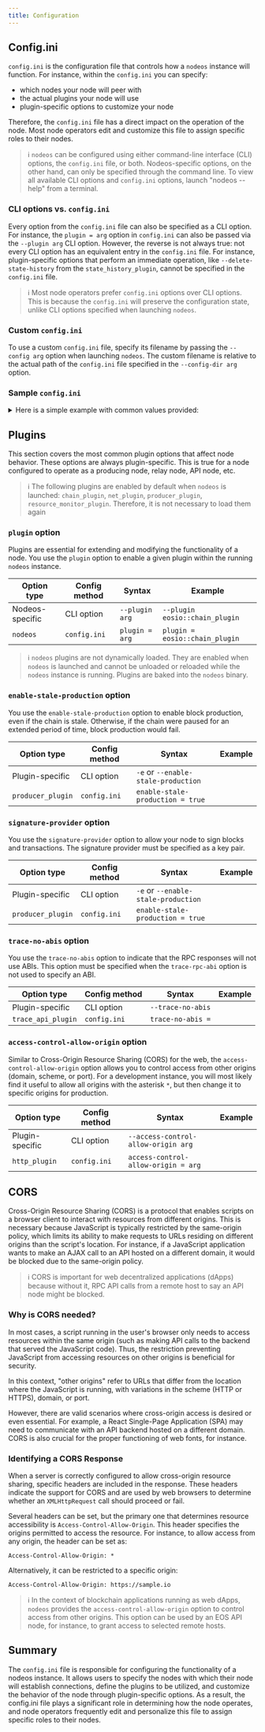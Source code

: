 ```yaml
---
title: Configuration
---
```


## Config.ini

`config.ini` is the configuration file that controls how a `nodeos` instance will function. For instance, within the `config.ini` you can specify:

* which nodes your node will peer with
* the actual plugins your node will use
* plugin-specific options to customize your node

Therefore, the `config.ini` file has a direct impact on the operation of the node. Most node operators edit and customize this file to assign specific roles to their nodes.

> ℹ️ `nodeos` can be configured using either command-line interface (CLI) options, the `config.ini` file, or both. Nodeos-specific options, on the other hand, can only be specified through the command line. To view all available CLI options and `config.ini` options, launch "nodeos --help" from a terminal.

### CLI options vs. `config.ini`

Every option from the `config.ini` file can also be specified as a CLI option. For instance, the `plugin = arg` option in `config.ini` can also be passed via the `--plugin arg` CLI option. However, the reverse is not always true: not every CLI option has an equivalent entry in the `config.ini` file. For instance, plugin-specific options that perform an immediate operation, like `--delete-state-history` from the `state_history_plugin`, cannot be specified in the `config.ini` file.

> ℹ️ Most node operators prefer `config.ini` options over CLI options. This is because the `config.ini` will preserve the configuration state, unlike CLI options specified when launching `nodeos`.

### Custom `config.ini`

To use a custom `config.ini` file, specify its filename by passing the `--config arg` option when launching `nodeos`. The custom filename is relative to the actual path of the `config.ini` file specified in the `--config-dir arg` option.

### Sample `config.ini`

<details>
<summary>Here is a simple example with common values provided:</summary>

```
# Specify the Access-Control-Allow-Origin to be returned on each request (eosio::http_plugin)
access-control-allow-origin = *

# The name supplied to identify this node amongst the peers. (eosio::net_plugin)
agent-name = "EOS Test Agent"

# Enable block production, even if the chain is stale. (eosio::producer_plugin)
enable-stale-production = true

# ID of producer controlled by this node (e.g. inita; may specify multiple times) (eosio::producer_plugin)
producer-name = eosio

# Key=Value pairs in the form <public-key>=<provider-spec>
# Where:
#    <public-key>    	is a string form of a vaild EOSIO public key
# 
#    <provider-spec> 	is a string in the form <provider-type>:<data>
# 
#    <provider-type> 	is KEY, KEOSD, or SE
# 
#    KEY:<data>      	is a string form of a valid EOSIO private key which maps to the provided public key
# 
#    KEOSD:<data>    	is the URL where keosd is available and the approptiate wallet(s) are unlocked
# 
#  (eosio::producer_plugin)
signature-provider = EOS6MRyAjQq8ud7hVNYcfnVPJqcVpscN5So8BhtHuGYqET5GDW5CV=KEY:5KQwrPbwdL6PhXujxW37FSSQZ1JiwsST4cqQzDeyXtP79zkvFD3

# Use to indicate that the RPC responses will not use ABIs.
# Failure to specify this option when there are no trace-rpc-abi configuations will result in an Error.
# This option is mutually exclusive with trace-rpc-api (eosio::trace_api_plugin)
trace-no-abis = true

# Plugin(s) to enable, may be specified multiple times
plugin = eosio::producer_plugin
plugin = eosio::producer_api_plugin
plugin = eosio::chain_plugin
plugin = eosio::chain_api_plugin
plugin = eosio::http_plugin
plugin = eosio::state_history_plugin
plugin = eosio::net_plugin
plugin = eosio::net_api_plugin
plugin = eosio::trace_api_plugin
```

</details>

## Plugins

This section covers the most common plugin options that affect node behavior. These options are always plugin-specific. This is true for a node configured to operate as a producing node, relay node, API node, etc.

> ℹ️ The following plugins are enabled by default when `nodeos` is launched: `chain_plugin`, `net_plugin`, `producer_plugin`, `resource_monitor_plugin`. Therefore, it is not necessary to load them again 

### `plugin` option

Plugins are essential for extending and modifying the functionality of a node. You use the `plugin` option to enable a given plugin within the running `nodeos` instance.

Option type | Config method | Syntax | Example
-|-|-|-
Nodeos-specific | CLI option | `--plugin arg` | `--plugin eosio::chain_plugin`
`nodeos` | `config.ini` | `plugin = arg` | `plugin = eosio::chain_plugin`

> ℹ️ `nodeos` plugins are not dynamically loaded. They are enabled when `nodeos` is launched and cannot be unloaded or reloaded while the `nodeos` instance is running. Plugins are baked into the `nodeos` binary.

### `enable-stale-production` option

You use the `enable-stale-production` option to enable block production, even if the chain is stale. Otherwise, if the chain were paused for an extended period of time, block production would fail.

Option type | Config method | Syntax | Example
-|-|-|-
Plugin-specific | CLI option | `-e` or `--enable-stale-production`
`producer_plugin` | `config.ini` | `enable-stale-production = true`

### `signature-provider` option

You use the `signature-provider` option to allow your node to sign blocks and transactions. The signature provider must be specified as a key pair.

Option type | Config method | Syntax | Example
-|-|-|-
Plugin-specific | CLI option | `-e` or `--enable-stale-production`
`producer_plugin` | `config.ini` | `enable-stale-production = true`

### `trace-no-abis` option

You use the `trace-no-abis` option to indicate that the RPC responses will not use ABIs. This option must be specified when the `trace-rpc-abi` option is not used to specify an ABI.

Option type | Config method | Syntax | Example
-|-|-|-
Plugin-specific | CLI option | `--trace-no-abis`
`trace_api_plugin` | `config.ini` | `trace-no-abis =`

### `access-control-allow-origin` option

Similar to Cross-Origin Resource Sharing (CORS) for the web, the `access-control-allow-origin` option allows you to control access from other origins (domain, scheme, or port). For a development instance, you will most likely find it useful to allow all origins with the asterisk `*`, but then change it to specific origins for production.

Option type | Config method | Syntax | Example
-|-|-|-
Plugin-specific | CLI option | `--access-control-allow-origin arg`
`http_plugin` | `config.ini` | `access-control-allow-origin = arg`

## CORS

Cross-Origin Resource Sharing (CORS) is a protocol that enables scripts on a browser client to interact with resources from different origins. This is necessary because JavaScript is typically restricted by the same-origin policy, which limits its ability to make requests to URLs residing on different origins than the script's location. For instance, if a JavaScript application wants to make an AJAX call to an API hosted on a different domain, it would be blocked due to the same-origin policy.

> ℹ️ CORS is important for web decentralized applications (dApps) because without it, RPC API calls from a remote host to say an API node might be blocked.

### Why is CORS needed?

In most cases, a script running in the user's browser only needs to access resources within the same origin (such as making API calls to the backend that served the JavaScript code). Thus, the restriction preventing JavaScript from accessing resources on other origins is beneficial for security.

In this context, "other origins" refer to URLs that differ from the location where the JavaScript is running, with variations in the scheme (HTTP or HTTPS), domain, or port.

However, there are valid scenarios where cross-origin access is desired or even essential. For example, a React Single-Page Application (SPA) may need to communicate with an API backend hosted on a different domain. CORS is also crucial for the proper functioning of web fonts, for instance.

### Identifying a CORS Response

When a server is correctly configured to allow cross-origin resource sharing, specific headers are included in the response. These headers indicate the support for CORS and are used by web browsers to determine whether an `XMLHttpRequest` call should proceed or fail.

Several headers can be set, but the primary one that determines resource accessibility is `Access-Control-Allow-Origin`. This header specifies the origins permitted to access the resource. For instance, to allow access from any origin, the header can be set as:

```
Access-Control-Allow-Origin: *
```

Alternatively, it can be restricted to a specific origin:

```
Access-Control-Allow-Origin: https://sample.io
```

> ℹ️ In the context of blockchain applications running as web dApps, `nodeos` provides the `access-control-allow-origin` option to control access from other origins. This option can be used by an EOS API node, for instance, to grant access to selected remote hosts.

## Summary

The `config.ini` file is responsible for configuring the functionality of a nodeos instance. It allows users to specify the nodes with which their node will establish connections, define the plugins to be utilized, and customize the behavior of the node through plugin-specific options. As a result, the config.ini file plays a significant role in determining how the node operates, and node operators frequently edit and personalize this file to assign specific roles to their nodes.
